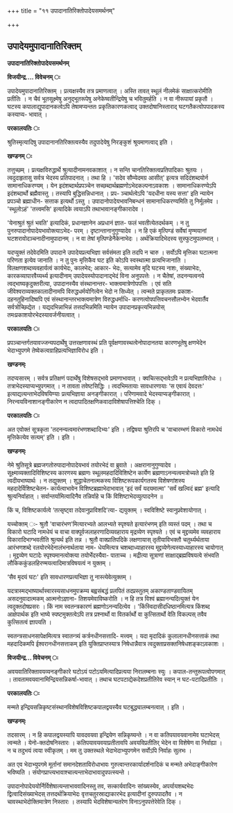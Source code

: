 +++
title = "११ उपादानातिरिक्तोपादेयसमर्थनम्"

+++


## उपादेयमुपादानातिरिक्तम्

**उपादानातिरिक्तोपादेयसमर्थनम्**

**विजयीन्द्र.... विवेचनम् ः**

उपादेयमुपादानातिरिक्तम् । प्रत्यक्षस्यैव तत्र प्रमाणत्वात् । अस्ति तावत् स्थूलं नीलमेकं साक्षात्करोमीति प्रतीतिः । न चैवं भूतसूक्ष्मेषु अनुद्भूतरूपेषु अनेकेष्वतीन्द्रियेषु च भवितुमर्हति । न वा नीरूपायां प्रकृतौ । घटस्य कपालाद्युपादानकत्वेऽपि तेषामप्यन्ततः प्रकृतिकारणकत्वाद् उक्तदोषानिस्ताराद् घटगतैकत्वोपपादकस्य कस्याप्य- भावात् ।

**परकालयतिः ः**

श्रुतिस्मृत्यादिषु उपादानानतिरिक्तत्वस्यैव तदुपादेयेषु निरङ्कुशं श्रूयमाणत्वाद् इति ।

**खण्डनम् ः**

तत्तुच्छम् । प्रत्यक्षविरुद्धार्थे श्रुत्यादीनामनवकाशात् । न सन्ति चानतिरिक्तत्वप्रतिपादिकाः श्रुतयः । त्वदुदाहृतासु सर्वत्र भेदस्य प्रतिपादनात् । तथा हि । 'सदेव सौम्येदमग्र आसीत्' इत्यत्र सदिदंशब्दयोर्न सामानाधिकरण्यम् । येन इदंशब्दार्थप्रपञ्चेन सच्छब्दार्थब्रह्मणोऽभेदकल्पनाऽवकाशः । सामानाधिकरण्येऽपि इदंशब्दार्थो ब्रह्मैवास्तु । तस्यापि बुद्धिसन्निधानात् । प्रप- ञ्चार्थत्वेऽपि 'यदधीना यस्य सत्ता' इति न्यायेन प्रपञ्चो ब्रह्माधीन- सत्ताक इत्यर्थो ऽस्तु । उपादानोपादेयभावनिबन्धनं सामानाधिकरण्यमिति तु निर्मूलमेव । 'स्थूलोऽहं' 'तत्त्वमसि' इत्यादिके त्वयाऽपि तथाभावानङ्गीकारादेव ।

'येनाश्रुतं श्रुतं भवति' इत्यादिकं, प्रधानज्ञानेन अप्रधानं ज्ञात- फलं भवतीत्येतदर्थकम् । न तु पुनरुपादानोपादेयभावोक्त्याऽभेद- परम् । दृष्टान्तानानुगुण्यादेव । न हि एकं मृत्पिण्डं सर्वेषां मृण्मयानां घटशरावोदञ्चनादीनामुपादानम् । न वा तेषां मृत्पिण्डेनैकेनाभेदः । अर्थक्रियादिभेदस्य सुस्फुटमुपलम्भात् ।

यदप्युक्तं तदेवेदमिति उपादाने उपादेयप्रत्यभिज्ञा सर्वसंमता इति तदपि न चारु । सर्वोऽपि मृत्तिका घटात्मना परिणता इत्येव जानाति । न तु पुनः मृत्तिकैव घट इति कोऽपि स्वस्थात्मा प्रत्यभिजानाति । विलक्षणशब्दव्यवहार्यत्वं कार्यभेदः, कालभेद; आकार- भेदः, सत्यामेव मृदि घटस्य नाशः, संख्याभेदः, कारकव्यापारवैय्यर्थ्य इत्यादीनाम् उपादेयस्योपादानाद्भेदं विना अनुपपत्तेः । न चैतेषां, तदनन्यत्वनये त्वद्भाष्यकृदुक्तरीत्या, उपादानस्यैव संस्थानान्तर- भाक्त्वमात्रेणोपपत्तिः । एवं सति जीवेश्वराव्यक्तकालादीनामपि विरुद्धधर्मयोगित्वेन भेदो न सिध्येत् । त्वन्मते प्राकृततमः प्रकाश- दहनतुहिनादिष्वपि एवं संस्थानान्तरभाक्त्वमात्रेण विरुद्धधर्माधि- करणत्वोपपत्तिवचनसौलभ्येन भेदवार्तैव सर्वत्रोच्छिद्येत । यद्यदभिन्नाभिन्नं तत्तदभिन्नमिति न्यायेन उपादानप्रकृत्यभिन्नयोस् तमःप्रकाशयोरभेदस्यावर्जनीयत्वात् ।

**परकालयतिः ः**

प्रपञ्चान्तर्गतयावज्जन्यपदार्थेषु उत्तरक्षणावस्थं प्रति पूर्वक्षणावस्थत्वेनोपादानतया कारणभूतेषु क्षणभेदेन भेदाभ्युपगमे तेष्वेकत्वग्राहिप्रत्यभिज्ञाविरोध इति ।

**खण्डनम्ः**

तदप्यसारम् । सर्वत्र प्रतिक्षणं पदार्थेषु विशेषसद्भावे प्रमाणाभावात् । क्वचित्सद्भावेऽपि न प्रत्यभिज्ञाविरोधः । तत्राभेदस्याप्यभ्युपगमात् । न तावता तवेष्टसिद्धिः । त्वदभिमतायाः सावधारणायाः ‘स एवायं देवदत्तः' इत्याद्यत्यन्ताभेदविषयिण्याः प्रत्यभिज्ञाया अनङ्गीकारात् । परिणामवादे भेदस्याप्यङ्गीकारात् । निरन्वयविनाशानङ्गीकारेण न त्वदापादितक्षणिकवादाविशेषापत्तिश्चेति दिक् ।

**परकालयतिः ः**

अत एवोक्तं सूत्रकृता 'तदनन्यत्वमारंभणशब्दादिभ्यः' इति । तद्विषया श्रुतिरपि च 'वाचारम्भणं विकारो नामधेयं मृत्तिकेत्येव सत्यम्' इति । इति ।

**खण्डनम्ः**

नेमे श्रुतिसूत्रे ब्रह्मजगतोरुपादानोपादेयभावं तयोरभेदं वा ब्रुवाते । अक्षरानानुगुण्यादेव । सूक्ष्माव्यक्तादिविशिष्टस्य कारणस्य ब्रह्मणः स्थूलमहदादिविशिष्टेन कार्येण ब्रह्मणाऽनन्यत्वमत्रोच्यते इति हि त्वदीयभाष्यार्थः । न तद्युक्तम् । शुद्धाचेतनात्मकस्य विशिष्टरूपकार्यगतस्य विशेषणांशस्य महदादेर्विशिष्टचेतन- कार्यत्वाभावेन विशिष्टब्रह्माभेदाभावात् 'इदं सर्वं यदयमात्मा' 'सर्वं खल्विदं ब्रह्म' इत्यादि श्रुत्यनिर्वाहात् । सर्वान्तर्यामित्वादिनैव तन्निर्वाहे च किं विशिष्टाभेदव्युत्पादनेन ॥

किं च, विशिष्टकार्यत्वे ‘तत्सृष्ट्वा तदेवानुप्राविशदि'त्या- द्ययुक्तम् । स्वविशिष्टे स्वानुप्रवेशायोगात् ।

यच्चोक्तम् ः- श्रुतौ 'वाचारंभण'मित्यारभ्यते आलभ्यते स्पृश्यते इत्यारंभणम् इति व्यस्तं पदम् । तथा च विकारो घटादि नामधेयं च वाचा वाक्पूर्वजलाहरणादिव्यवहाराय मृद्रव्येण स्पृश्यते । एवं च मृद्द्रव्यमेव व्यवहाराय विकारादिभाग्भवतीति श्रुत्यर्थ इति तन्न । श्रुतौ वाक्प्रातिपदिके लक्षणायास् तृतीयाविभक्तौ चतुर्थ्यर्थताया आरंभणशब्दे रलयोरभेदेनालंभनार्थताया नाम- धेयमित्यत्र चशब्दाध्याहारस्य मृद्द्रव्येणेत्यस्याध्याहारस्य चायोगात् । मृद्द्रव्येण घटादेः स्पृश्यमानत्वोक्त्या तयोर्भेदस्यैवा- पाताच्च । मद्रीत्या सूत्राणां साक्षाद्ब्रह्मविषयत्वे संभवति लौकिककुंडलहिरण्मयत्वादिमात्रविषयत्वं न युक्तम् ।

‘सैव मृदयं घटः' इति सावधारणप्रत्यभिज्ञा तु नास्त्येवेत्युक्तम् ।

यदत्रास्मद्भाष्यार्थास्वारस्यसाधनमुपक्रम्य बह्वसंबद्धं प्रलपितं तदप्रस्तुतम् अकाण्डताण्डवायितम् असदनुवादात्मकम् आत्मनोऽज्ञाना- तिशयमेवाविष्करोति । न हि तत्र विश्वं ब्रह्मानन्यदित्युक्तं येन त्वदुक्तदोषप्रसरः । किं नाम स्वतन्त्रकारणं ब्रह्मणोऽनन्यदित्येव । 'किंस्विदासीदधिष्ठानमित्यत्र किंशब्द आक्षेपार्थक इति भाष्ये स्पष्टमुक्तत्वेऽपि तत्र प्रश्नार्थो वा वितर्कार्थो वा कुत्सितार्थो वेति विकल्पस् तवैव कुत्सितत्वं ज्ञापयति ।

स्वतन्त्रसाधनसापेक्षमित्यत्र स्वातन्त्र्यं कर्त्रनधीनसत्तादि- मत्त्वम् । यदा मृदादिकं कुलालानधीनसत्ताकं तथा महदादिकमपि ईश्वरानधीनसत्ताकम् इति युक्तिप्राप्तस्यात्र निषेधान्नैवात्र त्वदुक्ताप्रसक्तनिषेधशङ्काऽवकाशः ।

**विजयीन्द्र... विवेचनम् ः**

अवयवातिरिक्तावयव्यनङ्गीकारे घटोऽयं पटोऽयमित्यादिप्रत्यया निरालम्बनाः स्युः । कपाल-तन्तुरूपत्वोपगमात् । तावतामवयवानामिन्द्रियसन्निकर्षा-भावात् । तथाच घटपटाद्येकदेशप्रतीतिरेव स्यान् न घट-पटादिप्रतीतिः ।

**परकालयतिः ः**

मन्मते इन्द्रियसन्निकृष्टसंस्थानविशेषविशिष्टकपालद्वयस्यैव घटबुद्ध्यालम्बनत्वात् । इति ।

**खण्डनम्ः**

तदसारम् । न हि कपालद्वयस्यापि यावदवयवा इन्द्रियेण सन्निकृष्यन्ते । न वा कतिपयावयवानामेव घटाभेदस् त्वन्मते । येनो-क्तदोषनिस्तारः । कतिपयावयवयाप्रतीतावपि अवयविप्रतीतिर् भेदेन वा विशेषेण वा निर्वाह्या । न च तदुभयं त्वया स्वीकृतम् । मम तु उक्तस्थले भेदाभेदाभ्युपगमेन सर्वोऽपि निर्वाहः सुलभः ।

अत एव भेदाभ्युपगमे मूर्तानां समानदेशताविरोधाभावः गुरुत्वान्तरकार्यादर्शनादिकं च मन्मते अभेदाङ्गीकारेण भविष्यति । संयोगप्राप्त्यभावाश्चात्यन्ताभेदाभावादुपपत्स्यन्ते ।

उपादानोपादेययोर्निर्विशेषात्यन्ताभाववादिनस्तु तव, सत्कार्यवादिनः सांख्यस्येव, अपर्यायशब्दभेदः द्वित्वादिसंख्याभेदस् तत्तदर्थक्रियाभेदः वृत्तचतुरस्राद्याकारभेद इत्यादीनां दुरुपपादतैव । न चावस्थाभेदोक्तिमात्रेण निस्तारः । तस्यापि भेदविशेषान्यतरेण विनाऽनुपपत्तेरेवेति दिक् ।

